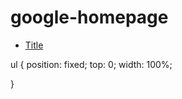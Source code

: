 # google-homepage

<ul>
    <li><a href="title.asp">Title</a></li>
</ul>

ul {
    position: fixed;
    top: 0;
    width: 100%;

}